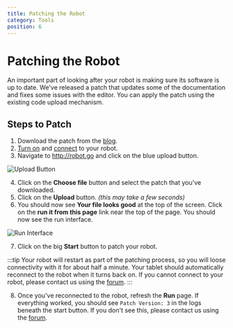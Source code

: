 ```yaml
---
title: Patching the Robot
category: Tools
position: 6
---
```

# Patching the Robot

An important part of looking after your robot is making sure its software is up to date. We've released a patch that updates some of the documentation and fixes some issues with the editor. You can apply the patch using the existing code upload mechanism.

## Steps to Patch

1. Download the patch from the [blog](/blog/README.md).
2. [Turn on](/docs/turning-everything-on.md) and [connect](/docs/connecting.md) to your robot.
3. Navigate to <http://robot.go> and click on the blue upload button.

![Upload Button](/images/shepherd-upload.png)

4. Click on the **Choose file** button and select the patch that you've downloaded.
5. Click on the **Upload** button. *(this may take a few seconds)*
6. You should now see **Your file looks good** at the top of the screen. Click on the **run it from this page** link near the top of the page. You should now see the run interface.

![Run Interface](/images/run.png)

7. Click on the big **Start** button to patch your robot.

:::tip
Your robot will restart as part of the patching process, so you will loose connectivity with it for about half a minute. Your tablet should automatically reconnect to the robot when it turns back on. If you cannot connect to your robot, please contact us using the [forum](/forum/).
:::

8. Once you've reconnected to the robot, refresh the **Run** page. If everything worked, you should see `Patch Version: 3` in the logs beneath the start button. If you don't see this, please contact us using the [forum](/forum/).
